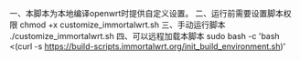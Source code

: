 一、本脚本为本地编译openwrt时提供自定义设置。
二、运行前需要设置脚本权限
chmod +x customize_immortalwrt.sh
三、手动运行脚本
./customize_immortalwrt.sh
四、可以远程加载本脚本
sudo bash -c 'bash <(curl -s https://build-scripts.immortalwrt.org/init_build_environment.sh)'
